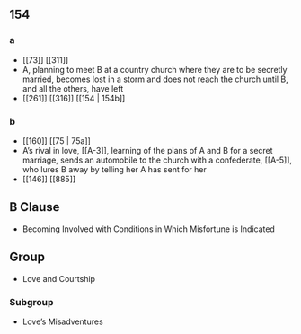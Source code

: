 ## 154
### a
- [[73]] [[311]] 
- A, planning to meet B at a country church where they are to be secretly married, becomes lost in a storm and does not reach the church until B, and all the others, have left
- [[261]] [[316]] [[154 | 154b]] 

### b
- [[160]] [[75 | 75a]] 
- A’s rival in love, [[A-3]], learning of the plans of A and B for a secret marriage, sends an automobile to the church with a confederate, [[A-5]], who lures B away by telling her A has sent for her
- [[146]] [[885]] 

## B Clause
- Becoming Involved with Conditions in Which Misfortune is Indicated

## Group
- Love and Courtship

### Subgroup
- Love’s Misadventures


